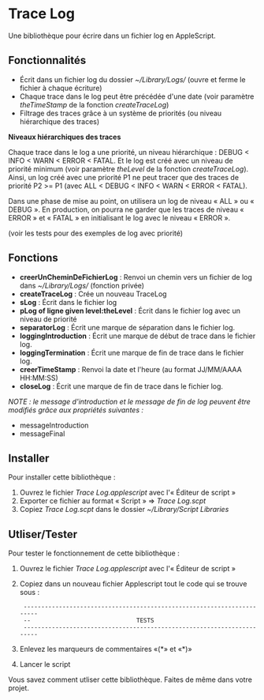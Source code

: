 # Trace Log #

Une bibliothèque pour écrire dans un fichier log en AppleScript.

## Fonctionnalités

- Écrit dans un fichier log du dossier _~/Library/Logs/_ (ouvre et ferme le fichier à chaque écriture)
- Chaque trace dans le log peut être précédée d'une date (voir paramètre _theTimeStamp_ de la fonction _createTraceLog_)
- Filtrage des traces grâce à un système de priorités (ou niveau hiérarchique des traces)

**Niveaux hiérarchiques des traces**

Chaque trace dans le log a une priorité, un niveau hiérarchique : DEBUG < INFO < WARN < ERROR < FATAL. Et le log est créé avec un niveau de priorité minimum (voir paramètre _theLevel_ de la fonction _createTraceLog_). Ainsi, un log créé avec une priorité P1 ne peut tracer que des traces de priorité P2 >= P1 (avec ALL < DEBUG < INFO < WARN < ERROR < FATAL).

Dans une phase de mise au point, on utilisera un log de niveau « ALL » ou « DEBUG ». En production, on pourra ne garder que les traces de niveau « ERROR » et « FATAL » en initialisant le log avec le niveau « ERROR ».

(voir les tests pour des exemples de log avec priorité)

## Fonctions

- __creerUnCheminDeFichierLog__ : Renvoi un chemin vers un fichier de log dans _~/Library/Logs/_ (fonction privée)
- __createTraceLog__ : Crée un nouveau TraceLog
- __sLog__ : Écrit dans le fichier log
- __pLog of ligne given level:theLevel__ : Écrit dans le fichier log avec un niveau de priorité
- __separatorLog__ : Écrit une marque de séparation dans le fichier log.
- __loggingIntroduction__ : Écrit une marque de début de trace dans le fichier log.
- __loggingTermination__ : Écrit une marque de fin de trace dans le fichier log.
- __creerTimeStamp__ : Renvoi la date et l'heure (au format JJ/MM/AAAA HH:MM:SS)
- __closeLog__ : Écrit une marque de fin de trace dans le fichier log.

*NOTE : le message d'introduction et le message de fin de log peuvent être modifiés grâce aux propriétés suivantes :*

- messageIntroduction
- messageFinal


## Installer

Pour installer cette bibliothèque :

1. Ouvrez le fichier *Trace Log.applescript* avec l'« Éditeur de script »
2. Exporter ce fichier au format « Script » => *Trace Log.scpt*
3. Copiez *Trace Log.scpt* dans le dossier *~/Library/Script Libraries*

## Utliser/Tester

Pour tester le fonctionnement de cette bibliothèque :

1. Ouvrez le fichier *Trace Log.applescript* avec l'« Éditeur de script »
2. Copiez dans un nouveau fichier Applescript tout le code qui se trouve sous :

        -----------------------------------------------------------------------
        --                              TESTS
        -----------------------------------------------------------------------

3. Enlevez les marqueurs de commentaires «(\*» et «\*)»
4. Lancer le script

Vous savez comment utliser cette bibliothèque. Faites de même dans votre projet.
